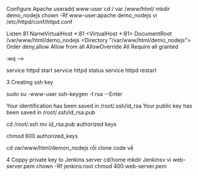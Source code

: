 Configure Apache
useradd www-user
cd / var /www/html/
mkdir demo_nodejs
chown -Rf www-user:apache demo_nodejs
vi /etc/httpd/conf/httpd.conf

Listen 81
NameVirtualHost *:81
<VirtualHost *:81>
    DocumentRoot /var/www/html/demo_nodejs
    <Directory "/var/www/html/demo_nodejs">
        Order deny,allow
        Allow from all 
        AllowOverride All
        Require all granted
    </Directory>
</VirtualHost>

:wq -->

service httpd start
service httpd status
service httpd restart


3 Creating ssh key

sudo su -www-user
ssh-keygen -t rsa
--Enter

Your identification has been saved in /root/.ssh/id_rsa
Your public key has been saved in /root/.ssh/id_rsa.pub


cd /root/.ssh
mv id_rsa.pub authorized keys

chmod 600 authorized_keys

cd var/www/html/demon_nodejs
rồi clone code về 

4 Coppy private key to Jenkins server
cd/home 
mkdir Jenkinsv
vi web-server.pem 
chown -Rf jenkins:root
chmod 400 web-server.pem 

